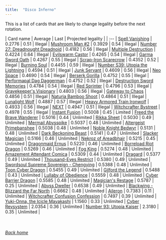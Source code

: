 ```yaml
---
title:  "Disco Inferno"
---
```


This is a list of cards that are likely to change legality before the next rotation.

| Card name | Average | Last | Projected legality |
| :-- |
[Spell Vanishing](https://db.ygoprodeck.com/card/?search=Spell%20Vanishing) | 0.2776 | 0.51 | Illegal |
[Mushroom Man #2](https://db.ygoprodeck.com/card/?search=Mushroom%20Man%20#2) | 0.3929 | 0.54 | Illegal |
[Number 27: Dreadnought Dreadnoid](https://db.ygoprodeck.com/card/?search=Number%2027:%20Dreadnought%20Dreadnoid) | 0.4182 | 0.56 | Illegal |
[Multiple Destruction](https://db.ygoprodeck.com/card/?search=Multiple%20Destruction) | 0.4224 | 0.64 | Illegal |
[Evilswarm Castor](https://db.ygoprodeck.com/card/?search=Evilswarm%20Castor) | 0.4265 | 0.54 | Illegal |
[Garma Sword Oath](https://db.ygoprodeck.com/card/?search=Garma%20Sword%20Oath) | 0.4267 | 0.55 | Illegal |
[Scrap-Iron Scarecrow](https://db.ygoprodeck.com/card/?search=Scrap-Iron%20Scarecrow) | 0.4352 | 0.52 | Illegal |
[Burning Soul](https://db.ygoprodeck.com/card/?search=Burning%20Soul) | 0.4455 | 0.59 | Illegal |
[Number S39: Utopia the Lightning](https://db.ygoprodeck.com/card/?search=Number%20S39:%20Utopia%20the%20Lightning) | 0.4594 | 0.51 | Illegal |
[Junk Servant](https://db.ygoprodeck.com/card/?search=Junk%20Servant) | 0.4609 | 0.56 | Illegal |
[Neo Space](https://db.ygoprodeck.com/card/?search=Neo%20Space) | 0.4690 | 0.54 | Illegal |
[Berserk Gorilla](https://db.ygoprodeck.com/card/?search=Berserk%20Gorilla) | 0.4752 | 0.55 | Illegal |
[Performapal Dag Daggerman](https://db.ygoprodeck.com/card/?search=Performapal%20Dag%20Daggerman) | 0.4752 | 0.52 | Illegal |
[Destruction Sword Memories](https://db.ygoprodeck.com/card/?search=Destruction%20Sword%20Memories) | 0.4784 | 0.54 | Illegal |
[Red Sprinter](https://db.ygoprodeck.com/card/?search=Red%20Sprinter) | 0.4796 | 0.53 | Illegal |
[Gravekeeper's Visionary](https://db.ygoprodeck.com/card/?search=Gravekeeper's%20Visionary) | 0.4803 | 0.56 | Illegal |
[Gateway to Chaos](https://db.ygoprodeck.com/card/?search=Gateway%20to%20Chaos) | 0.4856 | 0.51 | Illegal |
[Naturia Bamboo Shoot](https://db.ygoprodeck.com/card/?search=Naturia%20Bamboo%20Shoot) | 0.4864 | 0.51 | Illegal |
[Lunalight Wolf](https://db.ygoprodeck.com/card/?search=Lunalight%20Wolf) | 0.4887 | 0.57 | Illegal |
[Heavy Armored Train Ironwolf](https://db.ygoprodeck.com/card/?search=Heavy%20Armored%20Train%20Ironwolf) | 0.4933 | 0.56 | Illegal |
[NEXT](https://db.ygoprodeck.com/card/?search=NEXT) | 0.4947 | 0.51 | Illegal |
[Witchcrafter Bystreet](https://db.ygoprodeck.com/card/?search=Witchcrafter%20Bystreet) | 0.4978 | 0.55 | Illegal |
[Instant Fusion](https://db.ygoprodeck.com/card/?search=Instant%20Fusion) | 0.5008 | 0.45 | Limited |
[Freed the Brave Wanderer](https://db.ygoprodeck.com/card/?search=Freed%20the%20Brave%20Wanderer) | 0.5016 | 0.44 | Unlimited |
[Rikka Sheet](https://db.ygoprodeck.com/card/?search=Rikka%20Sheet) | 0.5030 | 0.49 | Unlimited |
[Mermail Abysspike](https://db.ygoprodeck.com/card/?search=Mermail%20Abysspike) | 0.5037 | 0.48 | Unlimited |
[Altergeist Primebanshee](https://db.ygoprodeck.com/card/?search=Altergeist%20Primebanshee) | 0.5038 | 0.48 | Unlimited |
[Noble Knight Bedwyr](https://db.ygoprodeck.com/card/?search=Noble%20Knight%20Bedwyr) | 0.5131 | 0.48 | Unlimited |
[Dark Beckoning Beast](https://db.ygoprodeck.com/card/?search=Dark%20Beckoning%20Beast) | 0.5141 | 0.47 | Unlimited |
[Slacker Magician](https://db.ygoprodeck.com/card/?search=Slacker%20Magician) | 0.5166 | 0.46 | Unlimited |
[Nekroz of Areadbhair](https://db.ygoprodeck.com/card/?search=Nekroz%20of%20Areadbhair) | 0.5215 | 0.45 | Unlimited |
[Dragonmaid Ernus](https://db.ygoprodeck.com/card/?search=Dragonmaid%20Ernus) | 0.5220 | 0.46 | Unlimited |
[Borreload Riot Dragon](https://db.ygoprodeck.com/card/?search=Borreload%20Riot%20Dragon) | 0.5269 | 0.46 | Unlimited |
[Fog King](https://db.ygoprodeck.com/card/?search=Fog%20King) | 0.5274 | 0.48 | Unlimited |
[Amazement Attendant Comica](https://db.ygoprodeck.com/card/?search=Amazement%20Attendant%20Comica) | 0.5309 | 0.44 | Unlimited |
[Dragard](https://db.ygoprodeck.com/card/?search=Dragard) | 0.5377 | 0.49 | Unlimited |
[Thousand-Eyes Restrict](https://db.ygoprodeck.com/card/?search=Thousand-Eyes%20Restrict) | 0.5380 | 0.49 | Unlimited |
[Swordsoul Supreme Sovereign - Chengying](https://db.ygoprodeck.com/card/?search=Swordsoul%20Supreme%20Sovereign%20-%20Chengying) | 0.5388 | 0.48 | Unlimited |
[Toon Cyber Dragon](https://db.ygoprodeck.com/card/?search=Toon%20Cyber%20Dragon) | 0.5455 | 0.49 | Unlimited |
[Gilford the Legend](https://db.ygoprodeck.com/card/?search=Gilford%20the%20Legend) | 0.5488 | 0.43 | Unlimited |
[Lullaby of Obedience](https://db.ygoprodeck.com/card/?search=Lullaby%20of%20Obedience) | 0.5559 | 0.48 | Unlimited |
[Cyber Barrier Dragon](https://db.ygoprodeck.com/card/?search=Cyber%20Barrier%20Dragon) | 0.5585 | 0.48 | Unlimited |
[Magician's Restage](https://db.ygoprodeck.com/card/?search=Magician's%20Restage) | 0.5787 | 0.25 | Unlimited |
[Abyss Dweller](https://db.ygoprodeck.com/card/?search=Abyss%20Dweller) | 0.6538 | 0.49 | Unlimited |
[Blackwing - Blizzard the Far North](https://db.ygoprodeck.com/card/?search=Blackwing%20-%20Blizzard%20the%20Far%20North) | 0.6662 | 0.48 | Unlimited |
[Aileron](https://db.ygoprodeck.com/card/?search=Aileron) | 0.7383 | 0.11 | Unlimited |
[Witchcrafter Confusion Confession](https://db.ygoprodeck.com/card/?search=Witchcrafter%20Confusion%20Confession) | 0.7497 | 0.39 | Unlimited |
[Yuki-Onna, the Icicle Mayakashi](https://db.ygoprodeck.com/card/?search=Yuki-Onna,%20the%20Icicle%20Mayakashi) | 1.1560 | 0.33 | Unlimited |
[Cyber Revsystem](https://db.ygoprodeck.com/card/?search=Cyber%20Revsystem) | 2.0354 | 0.36 | Unlimited |
[Number 93: Utopia Kaiser](https://db.ygoprodeck.com/card/?search=Number%2093:%20Utopia%20Kaiser) | 2.3180 | 0.35 | Unlimited |

<br>

###### [Back home](index)